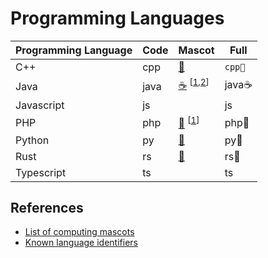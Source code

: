 # Programming Languages

<table>
<thead>
<th>Programming Language</th>
<th>Code</th>
<th>Mascot</th>
<th>Full</th>
</thead>
<tbody>
<tr>
<td>C++</td>
<td>cpp</td>
<td><a href="https://emojipedia.org/rat/">🐀</a></td>
<td><code>cpp🐀</code></td>
</tr>
<tr>
<td>Java</td>
<td>java</td>
<td>
<a href="https://emojipedia.org/hot-beverage/">☕</a>
<sup>[<a href="https://www.javatpoint.com/java-logo">1</a>,<a href="https://en.wikipedia.org/wiki/Java_(software_platform)#Mascot">2</a>]</sup>
</td>
<td>java☕</td>
</tr>
<tr>
<td>Javascript</td>
<td>js</td>
<td></td>
<td>js</td>
</tr>
<tr>
<td>PHP</td>
<td>php</td>
<td>
<a href="https://emojipedia.org/elephant/">🐘</a>
<sup>[<a href="https://en.wikipedia.org/wiki/PHP#ELEPHPANT">1</a>]</sup>
</td>
<td>php🐘</td>
</tr>
<tr>
<td>Python</td>
<td>py</td>
<td><a href="https://emojipedia.org/snake/">🐍<a></td>
<td>py🐍</td>
</tr>
<tr>
<td>Rust</td>
<td>rs</td>
<td><a href="https://emojipedia.org/crab/">🦀<a></td>
<td>rs🦀</td>
</tr>
<tr>
<td>Typescript</td>
<td>ts</td>
<td></td>
<td>ts</td>
</tr>
</tbody>
</table>

## References

* [List of computing mascots](https://en.wikipedia.org/wiki/List_of_computing_mascots)
* [Known language identifiers](https://code.visualstudio.com/docs/languages/identifiers)